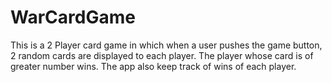 # WarCardGame
This is a 2 Player card game in which when a user pushes the game button, 2 random cards are displayed to each player.
The player whose card is of greater number wins.
The app also keep track of wins of each player.
